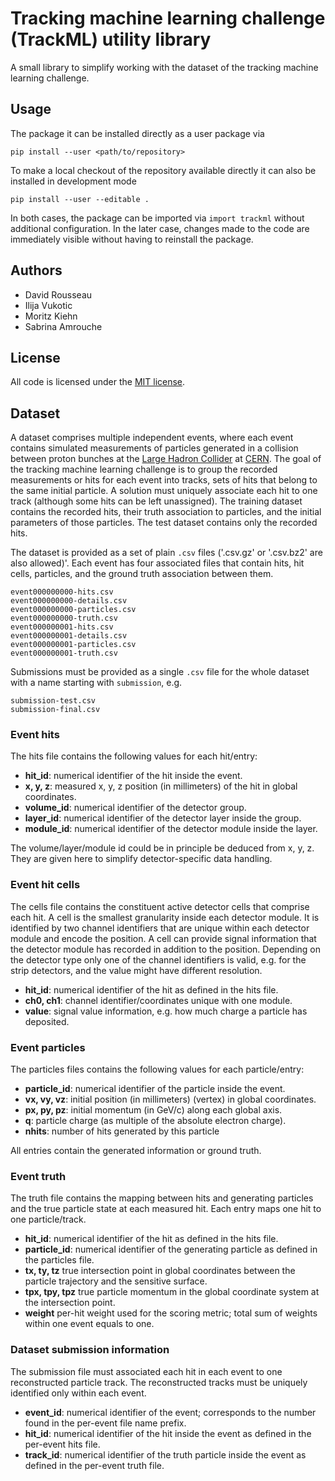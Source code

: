 Tracking machine learning challenge (TrackML) utility library
=============================================================

A small library to simplify working with the dataset of the tracking machine
learning challenge.

Usage
-----

The package it can be installed directly as a user package via

    pip install --user <path/to/repository>

To make a local checkout of the repository available directly it can also be
installed in development mode

    pip install --user --editable .

In both cases, the package can be imported via `import trackml` without
additional configuration. In the later case, changes made to the code are
immediately visible without having to reinstall the package.

Authors
-------

*   David Rousseau
*   Ilija Vukotic
*   Moritz Kiehn
*   Sabrina Amrouche

License
-------

All code is licensed under the [MIT license][mit_license].

Dataset
-------

A dataset comprises multiple independent events, where each event contains
simulated measurements of particles generated in a collision between proton
bunches at the [Large Hadron Collider][lhc] at [CERN][cern]. The goal of the
tracking machine learning challenge is to group the recorded measurements or
hits for each event into tracks, sets of hits that belong to the same initial
particle. A solution must uniquely associate each hit to one track (although
some hits can be left unassigned). The training dataset contains the recorded
hits, their truth association to particles, and the initial parameters of those
particles. The test dataset contains only the recorded hits.

The dataset is provided as a set of plain `.csv` files ('.csv.gz' or '.csv.bz2'
are also allowed)'. Each event has four associated files that contain hits,
hit cells, particles, and the ground truth association between them.

    event000000000-hits.csv
    event000000000-details.csv
    event000000000-particles.csv
    event000000000-truth.csv
    event000000001-hits.csv
    event000000001-details.csv
    event000000001-particles.csv
    event000000001-truth.csv

Submissions must be provided as a single `.csv` file for the whole dataset with
a name starting with `submission`, e.g.

    submission-test.csv
    submission-final.csv

### Event hits

The hits file contains the following values for each hit/entry:

*   **hit_id**: numerical identifier of the hit inside the event.
*   **x, y, z**: measured x, y, z position (in millimeters) of the hit in
    global coordinates.
*   **volume_id**: numerical identifier of the detector group.
*   **layer_id**: numerical identifier of the detector layer inside the
    group.
*   **module_id**: numerical identifier of the detector module inside
    the layer.

The volume/layer/module id could be in principle be deduced from x, y, z. They
are given here to simplify detector-specific data handling.

### Event hit cells

The cells file contains the constituent active detector cells that comprise each
hit. A cell is the smallest granularity inside each detector module. It is
identified by two channel identifiers that are unique within each detector
module and encode the position. A cell can provide signal information that the
detector module has recorded in addition to the position. Depending on the
detector type only one of the channel identifiers is valid, e.g. for the strip
detectors, and the value might have different resolution.

*   **hit_id**: numerical identifier of the hit as defined in the hits file.
*   **ch0, ch1**: channel identifier/coordinates unique with one module.
*   **value**: signal value information, e.g. how much charge a particle has
    deposited.

### Event particles

The particles files contains the following values for each particle/entry:

*   **particle_id**: numerical identifier of the particle inside the event.
*   **vx, vy, vz**: initial position (in millimeters) (vertex) in global coordinates.
*   **px, py, pz**: initial momentum (in GeV/c) along each global axis.
*   **q**: particle charge (as multiple of the absolute electron charge).
*   **nhits**: number of hits generated by this particle

All entries contain the generated information or ground truth.

### Event truth

The truth file contains the mapping between hits and generating particles and
the true particle state at each measured hit. Each entry maps one hit to one
particle/track.

*   **hit_id**: numerical identifier of the hit as defined in the hits file.
*   **particle_id**: numerical identifier of the generating particle as defined
    in the particles file.
*   **tx, ty, tz** true intersection point in global coordinates between
    the particle trajectory and the sensitive surface.
*   **tpx, tpy, tpz** true particle momentum in the global coordinate system
    at the intersection point.
*   **weight** per-hit weight used for the scoring metric; total sum of weights
    within one event equals to one.

### Dataset submission information

The submission file must associated each hit in each event to one reconstructed
particle track. The reconstructed tracks must be uniquely identified only within
each event.

*   **event_id**: numerical identifier of the event; corresponds to the number
    found in the per-event file name prefix.
*   **hit_id**: numerical identifier of the hit inside the event as defined
    in the per-event hits file.
*   **track_id**: numerical identifier of the truth particle inside the
    event as defined in the per-event truth file.


[cern]: https://home.cern/
[lhc]: https://home.cern/topics/large-hadron-collider
[mit_license]: http://www.opensource.org/licenses/MIT
